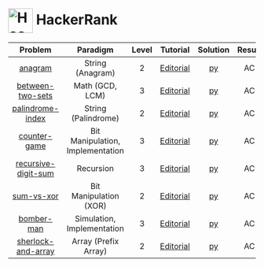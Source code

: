# [<img align="center" height="50" src="https://upload.wikimedia.org/wikipedia/commons/6/65/HackerRank_logo.png" alt="Hackerrank Home">](https://www.hackerrank.com/) HackerRank

|                                         Problem                                          |             Paradigm             | Level |                                     Tutorial                                     |            Solution            | Result |
| :--------------------------------------------------------------------------------------: | :------------------------------: | :---: | :------------------------------------------------------------------------------: | :----------------------------: | :----: |
|             [anagram](https://www.hackerrank.com/challenges/anagram/problem)             |         String (Anagram)         |   2   |       [Editorial](https://www.hackerrank.com/challenges/anagram/editorial)       |       [py](./Anagram.py)       |   AC   |
|    [between-two-sets](https://www.hackerrank.com/challenges/between-two-sets/problem)    |         Math (GCD, LCM)          |   3   |  [Editorial](https://www.hackerrank.com/challenges/between-two-sets/editorial)   |  [py](./Between_Two_Sets.py)   |   AC   |
|    [palindrome-index](https://www.hackerrank.com/challenges/palindrome-index/problem)    |       String (Palindrome)        |   2   |  [Editorial](https://www.hackerrank.com/challenges/palindrome-index/editorial)   |  [py](./Palindrome_Index.py)   |   AC   |
|        [counter-game](https://www.hackerrank.com/challenges/counter-game/problem)        | Bit Manipulation, Implementation |   3   |    [Editorial](https://www.hackerrank.com/challenges/counter-game/editorial)     |    [py](./Counter_game.py)     |   AC   |
| [recursive-digit-sum](https://www.hackerrank.com/challenges/recursive-digit-sum/problem) |            Recursion             |   3   | [Editorial](https://www.hackerrank.com/challenges/recursive-digit-sum/editorial) | [py](./Recursive_Digit_Sum.py) |   AC   |
|          [sum-vs-xor](https://www.hackerrank.com/challenges/sum-vs-xor/problem)          |      Bit Manipulation (XOR)      |   2   |     [Editorial](https://www.hackerrank.com/challenges/sum-vs-xor/editorial)      |     [py](./Sum_vs_XOR.py)      |   AC   |
|          [bomber-man](https://www.hackerrank.com/challenges/bomber-man/problem)          |    Simulation, Implementation    |   3   |     [Editorial](https://www.hackerrank.com/challenges/bomber-man/editorial)      | [py](./The_Bomberman_Game.py)  |   AC   |
|  [sherlock-and-array](https://www.hackerrank.com/challenges/sherlock-and-array/problem)  |       Array (Prefix Array)       |   2   | [Editorial](https://www.hackerrank.com/challenges/sherlock-and-array/editorial)  | [py](./Sherlock_and_Array.py)  |   AC   |
